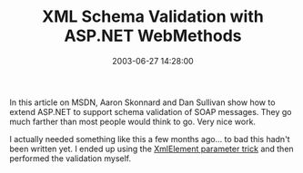 ﻿---
layout: post
title: "XML Schema Validation with ASP.NET WebMethods"
comments: false
date: 2003-06-27 14:28:00
categories:
 - Technology
subtext-id: 5351637e-bdb7-45ff-a7b3-991940f99334
alias: /blog/XML-Schema-Validation-with-ASPNET-WebMethods.aspx
---


In this article on MSDN, Aaron Skonnard and Dan Sullivan show how to extend ASP.NET to support schema validation of SOAP messages. They go much farther than most people would think to go. Very nice work.

I actually needed something like this a few months ago... to bad this hadn't been written yet. I ended up using the [XmlElement parameter trick](http://msdn.microsoft.com/library/default.asp?url=/library/en-us/dnservice/html/service04162003.asp) and then performed the validation myself.
